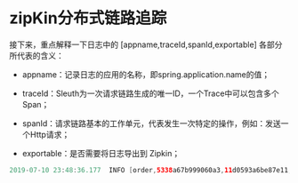 # zipKin分布式链路追踪







接下来，重点解释一下日志中的 [appname,traceId,spanId,exportable] 各部分所代表的含义：

* appname：记录日志的应用的名称，即spring.application.name的值；

* traceId：Sleuth为一次请求链路生成的唯一ID，一个Trace中可以包含多个Span；

* spanId：请求链路基本的工作单元，代表发生一次特定的操作，例如：发送一个Http请求；

* exportable：是否需要将日志导出到 Zipkin；

```java
2019-07-10 23:48:36.177  INFO [order,5338a67b999060a3,11d0593a6be87e11,false] 11060 --- [derController-2] c.j.fresh.order.web.OrderController      : 调用商品服务...
```

